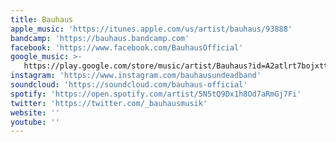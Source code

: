 ```yaml
---
title: Bauhaus
apple_music: 'https://itunes.apple.com/us/artist/bauhaus/93888'
bandcamp: 'https://bauhaus.bandcamp.com'
facebook: 'https://www.facebook.com/BauhausOfficial'
google_music: >-
   https://play.google.com/store/music/artist/Bauhaus?id=A2atlrt7bojxtt3vorrtak3mbu4
instagram: 'https://www.instagram.com/bauhausundeadband'
soundcloud: 'https://soundcloud.com/bauhaus-official'
spotify: 'https://open.spotify.com/artist/5N5tQ9Dx1h8Od7aRmGj7Fi'
twitter: 'https://twitter.com/_bauhausmusik'
website: ''
youtube: ''
---
```

